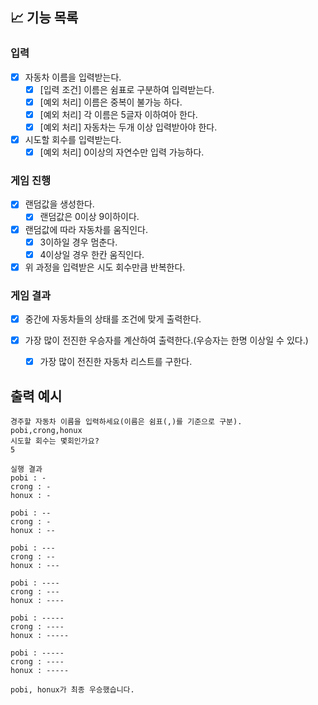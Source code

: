 ## 📈 기능 목록

### 입력

- [x] 자동차 이름을 입력받는다.
  - [x] [입력 조건] 이름은 쉼표로 구분하여 입력받는다.
  - [x] [예외 처리] 이름은 중복이 불가능 하다.
  - [x] [예외 처리] 각 이름은 5글자 이하여아 한다.
  - [x] [예외 처리] 자동차는 두개 이상 입력받아야 한다.

- [x] 시도할 회수를 입력받는다.
  - [x] [예외 처리] 0이상의 자연수만 입력 가능하다.

### 게임 진행

- [x] 랜덤값을 생성한다.
  - [x] 랜덤값은 0이상 9이하이다.

- [x] 랜덤값에 따라 자동차를 움직인다.
  - [x] 3이하일 경우 멈춘다.
  - [x] 4이상일 경우 한칸 움직인다.

- [x] 위 과정을 입력받은 시도 회수만큼 반복한다.

### 게임 결과

- [x] 중간에 자동차들의 상태를 조건에 맞게 출력한다.
  
- [x] 가장 많이 전진한 우승자를 계산하여 출력한다.(우승자는 한명 이상일 수 있다.)
  - [x] 가장 많이 전진한 자동차 리스트를 구한다. 

## 출력 예시

```
경주할 자동차 이름을 입력하세요(이름은 쉼표(,)를 기준으로 구분).
pobi,crong,honux
시도할 회수는 몇회인가요?
5

실행 결과
pobi : -
crong : -
honux : -

pobi : --
crong : -
honux : --

pobi : ---
crong : --
honux : ---

pobi : ----
crong : ---
honux : ----

pobi : -----
crong : ----
honux : -----

pobi : -----
crong : ----
honux : -----

pobi, honux가 최종 우승했습니다.
```
